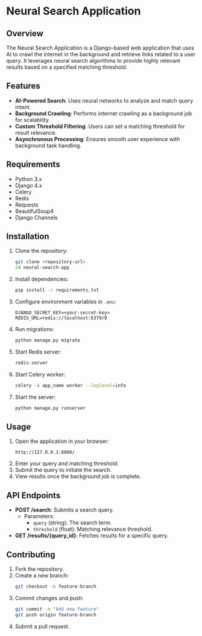 
# Neural Search Application

## Overview
The Neural Search Application is a Django-based web application that uses AI to crawl the internet in the background and retrieve links related to a user query. It leverages neural search algorithms to provide highly relevant results based on a specified matching threshold.

## Features
- **AI-Powered Search**: Uses neural networks to analyze and match query intent.
- **Background Crawling**: Performs internet crawling as a background job for scalability.
- **Custom Threshold Filtering**: Users can set a matching threshold for result relevance.
- **Asynchronous Processing**: Ensures smooth user experience with background task handling.

## Requirements
- Python 3.x
- Django 4.x
- Celery
- Redis
- Requests
- BeautifulSoup4
- Django Channels

## Installation
1. Clone the repository:
   ```bash
   git clone <repository-url>
   cd neural-search-app
   ```
2. Install dependencies:
   ```bash
   pip install -r requirements.txt
   ```
3. Configure environment variables in `.env`:
   ```plaintext
   DJANGO_SECRET_KEY=<your-secret-key>
   REDIS_URL=redis://localhost:6379/0
   ```
4. Run migrations:
   ```bash
   python manage.py migrate
   ```
5. Start Redis server:
   ```bash
   redis-server
   ```
6. Start Celery worker:
   ```bash
   celery -A app_name worker --loglevel=info
   ```
7. Start the server:
   ```bash
   python manage.py runserver
   ```

## Usage
1. Open the application in your browser:
   ```
   http://127.0.0.1:8000/
   ```
2. Enter your query and matching threshold.
3. Submit the query to initiate the search.
4. View results once the background job is complete.

## API Endpoints
- **POST /search**: Submits a search query.
  - Parameters:
    - `query` (string): The search term.
    - `threshold` (float): Matching relevance threshold.
- **GET /results/{query_id}**: Fetches results for a specific query.

## Contributing
1. Fork the repository.
2. Create a new branch:
   ```bash
   git checkout -b feature-branch
   ```
3. Commit changes and push:
   ```bash
   git commit -m "Add new feature"
   git push origin feature-branch
   ```
4. Submit a pull request.

